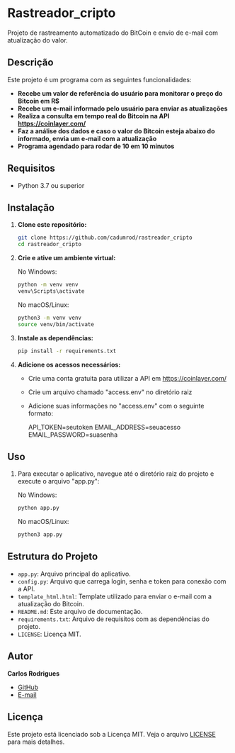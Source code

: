 # Rastreador_cripto

Projeto de rastreamento automatizado do BitCoin e envio de e-mail com atualização do valor.


## Descrição

Este projeto é um programa com as seguintes funcionalidades:
- **Recebe um valor de referência do usuário para monitorar o preço do Bitcoin em R$**
- **Recebe um e-mail informado pelo usuário para enviar as atualizações**
- **Realiza a consulta em tempo real do Bitcoin na API https://coinlayer.com/**
- **Faz a análise dos dados e caso o valor do Bitcoin esteja abaixo do informado, envia um e-mail com a atualização**
- **Programa agendado para rodar de 10 em 10 minutos**

## Requisitos

- Python 3.7 ou superior

## Instalação

1. **Clone este repositório:**

    ```bash
    git clone https://github.com/cadumrod/rastreador_cripto
    cd rastreador_cripto
    ```

2. **Crie e ative um ambiente virtual:**

    No Windows:
    ```bash
    python -m venv venv
    venv\Scripts\activate
    ```

    No macOS/Linux:
    ```bash
    python3 -m venv venv
    source venv/bin/activate
    ```

3. **Instale as dependências:**

    ```bash
    pip install -r requirements.txt
    ```

4. **Adicione os acessos necessários:**

    - Crie uma conta gratuita para utilizar a API em https://coinlayer.com/
    - Crie um arquivo chamado "access.env" no diretório raiz
    - Adicione suas informações no "access.env" com o seguinte formato:

        API_TOKEN=seutoken
        EMAIL_ADDRESS=seuacesso
        EMAIL_PASSWORD=suasenha

## Uso

1. Para executar o aplicativo, navegue até o diretório raiz do projeto e execute o arquivo "app.py":

    No Windows:
    ```bash
    python app.py
    ```

    No macOS/Linux:
    ```bash
    python3 app.py
    ```


## Estrutura do Projeto

- `app.py`: Arquivo principal do aplicativo.
- `config.py`: Arquivo que carrega login, senha e token para conexão com a API.
- `template_html.html`: Template utilizado para enviar o e-mail com a atualização do Bitcoin.
- `README.md`: Este arquivo de documentação.
- `requirements.txt`: Arquivo de requisitos com as dependências do projeto.
- `LICENSE`: Licença MIT.


## Autor

**Carlos Rodrigues**

- [GitHub](https://github.com/cadumrod)
- [E-mail](mailto:carlosrod.dev@gmail.com)

## Licença

Este projeto está licenciado sob a Licença MIT. Veja o arquivo [LICENSE](LICENSE) para mais detalhes.